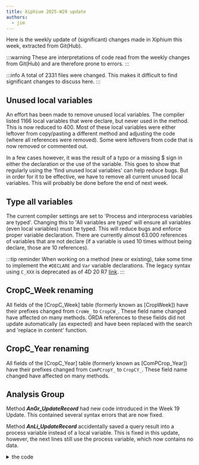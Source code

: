```yaml
---
title: Xiphium 2025-W20 update
authors:
  - jim
---
```


Here is the weekly update of (significant) changes made in Xiphium this week, extracted from Git(Hub).

:::warning
These are interpretations of code read from the weekly changes from Git(Hub) and are therefore prone to errors.
:::

:::info
A total of 2331 files were changed. This makes it difficult to find significant changes to discuss here.
:::

<!--truncate-->

## Unused local variables
An effort has been made to remove unused local variables. The compiler listed 1166 local variables that were declare, but never used in the method. This is now reduced to 400. Most of these local variables were either leftover from copy/pasting a different method and adjusting the code (where all references were removed). Some were leftovers from code that is now removed or commented out.

In a few cases however, it was the result of a typo or a missing $ sign in either the declaration or the use of the variable. This goes to show that regularly using the 'find unused local variables' can help reduce bugs. But in order for it to be effective, we have to remove all current unused local variables. This will probably be done before the end of next week.

## Type all variables
The current compiler settings are set to 'Process and interprocess variables are typed'. Changing this to 'All variables are typed' will ensure all variables (even local variables) must be typed. This will reduce bugs and enforce proper variable declaration. There are currently almost 63.000 references of variables that are not declare (if a variable is used 10 times without being declare, those are 10 references).

:::tip reminder
When working on a method (new or existing), take some time to implement the `#DECLARE` and `Var` variable declarations. The legacy syntax using `C_XXX` is deprecated as of 4D 20 R7 [link](https://developer.4d.com/docs/Concepts/variables#declaring-variables).
:::

## CropC_Week renaming
All fields of the [CropC_Week] table (formerly known as [CropWeek]) have their prefixes changed from `CroWe_` to `CropCW_`. These field name changed have affected on many methods. ORDA references to these fields did not update automatically (as expected) and have been replaced with the search and 'replace in content' function.
## CropC_Year renaming
All fields of the [CropC_Year] table (formerly known as [ComPCrop_Year]) have their prefixes changed from `ComPCropY_` to `CropCY_`. These field name changed have affected on many methods.

## Analysis Group
Method ***AnGr_UpdateRecord*** had new code introduced in the Week 19 Update. This contained several syntax errors that are now fixed.

Method ***AnLi_UpdateRecord*** accidentally saved a query result into a process variable instead of a local variable. This is fixed in this update, however, the next lines still use the process variable, which now contains no data.

<details>
<summary> the code</summary>

```4D
$anTe:=ds.Analysis_Test.query("AnTe_ID = :1";[Analysis_Link_Test_Group]AnLI_ID_AnTe)
	$anTe:=$anTe.first()
[Analysis_Link_Test_Group]AnLi_Cost1:=anTe.AnTe_CostTotal
[Analysis_Link_Test_Group]AnLi_Cost2:=anTe.AnTe_CostTotal2
```
</details>
